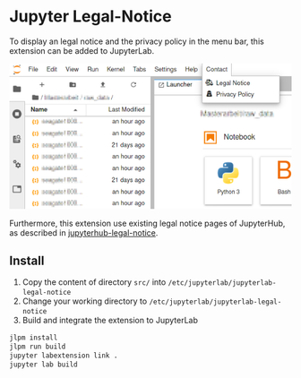 # Jupyter Legal-Notice

To display an legal notice and the privacy policy in the menu bar, this extension can be added to JupyterLab.

![Screenshot](/screenshot.png)

Furthermore, this extension use existing legal notice pages of JupyterHub, as described in [jupyterhub-legal-notice](https://github.com/DL-MIN/jupyterhub-legal-notice).


## Install

1. Copy the content of directory `src/` into `/etc/jupyterlab/jupyterlab-legal-notice`
2. Change your working directory to `/etc/jupyterlab/jupyterlab-legal-notice`
3. Build and integrate the extension to JupyterLab  
```
jlpm install
jlpm run build
jupyter labextension link .
jupyter lab build
```
